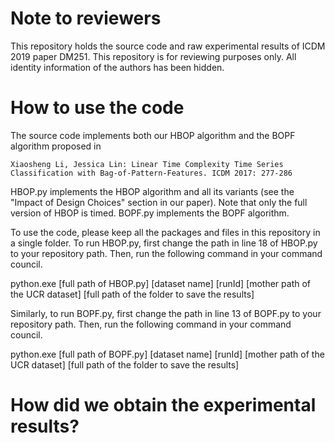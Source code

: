 # Note to reviewers

This repository holds the source code and raw experimental results of ICDM 2019 paper DM251. This repository is for reviewing purposes only. All identity information of the authors has been hidden.

# How to use the code

The source code implements both our HBOP algorithm and the BOPF algorithm proposed in 

    Xiaosheng Li, Jessica Lin: Linear Time Complexity Time Series Classification with Bag-of-Pattern-Features. ICDM 2017: 277-286

HBOP.py implements the HBOP algorithm and all its variants (see the "Impact of Design Choices" section in our paper). Note that only the full version of HBOP is timed. BOPF.py implements the BOPF algorithm.

To use the code, please keep all the packages and files in this repository in a single folder. To run HBOP.py, first change the path in line 18 of HBOP.py to your repository path. Then, run the following command in your command council.

python.exe [full path of HBOP.py] [dataset name] [runId] [mother path of the UCR dataset] [full path of the folder to save the results]

Similarly, to run BOPF.py, first change the path in line 13 of BOPF.py to your repository path. Then, run the following command in your command council.

python.exe [full path of BOPF.py] [dataset name] [runId] [mother path of the UCR dataset] [full path of the folder to save the results]



# How did we obtain the experimental results?

